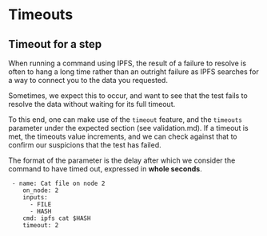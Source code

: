 # Timeouts

## Timeout for a step

When running a command using IPFS, the result of a failure to resolve is often to hang a long time rather than an outright failure as IPFS searches for a way to connect you to the data you requested.

Sometimes, we expect this to occur, and want to see that the test fails to resolve the data without waiting for its full timeout.

To this end, one can make use of the `timeout` feature, and the `timeouts` parameter under the expected section (see validation.md). If a timeout is met, the timeouts value increments, and we can check against that
to confirm our suspicions that the test has failed.

The format of the parameter is the delay after which we consider the command to have timed out, expressed in **whole seconds**.

```
 - name: Cat file on node 2
    on_node: 2
    inputs:
      - FILE
      - HASH
    cmd: ipfs cat $HASH
    timeout: 2 
```
